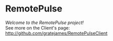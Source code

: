 # RemotePulse
*Welcome to the RemotePulse project!*  
See more on the Client's page: http://github.com/gratejames/RemotePulseClient
